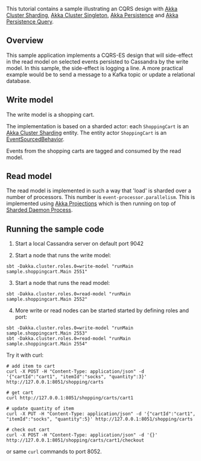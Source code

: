 This tutorial contains a sample illustrating an CQRS design with [Akka Cluster Sharding](https://doc.akka.io/docs/akka/2.6/typed/cluster-sharding.html), [Akka Cluster Singleton](https://doc.akka.io/docs/akka/2.6/typed/cluster-singleton.html), [Akka Persistence](https://doc.akka.io/docs/akka/2.6/typed/persistence.html) and [Akka Persistence Query](https://doc.akka.io/docs/akka/2.6/persistence-query.html).

## Overview

This sample application implements a CQRS-ES design that will side-effect in the read model on selected events persisted to Cassandra by the write model. In this sample, the side-effect is logging a line. 
A more practical example would be to send a message to a Kafka topic or update a relational database.

## Write model

The write model is a shopping cart.

The implementation is based on a sharded actor: each `ShoppingCart` is an [Akka Cluster Sharding](https://doc.akka.io/docs/akka/2.6/typed/cluster-sharding.html) entity. The entity actor `ShoppingCart` is an [EventSourcedBehavior](https://doc.akka.io/docs/akka/2.6/typed/persistence.html).

Events from the shopping carts are tagged and consumed by the read model.

## Read model

The read model is implemented in such a way that 'load' is sharded over a number of processors. This number is `event-processor.parallelism`.
This is implemented using [Akka Projections](https://doc.akka.io/docs/akka-projection/current) which is then running on top of
 [Sharded Daemon Process](https://doc.akka.io/docs/akka/current/typed/cluster-sharded-daemon-process.html).


## Running the sample code

1. Start a local Cassandra server on default port 9042

2. Start a node that runs the write model:

```
sbt -Dakka.cluster.roles.0=write-model "runMain sample.shoppingcart.Main 2551"
```

3. Start a node that runs the read model:

```
sbt -Dakka.cluster.roles.0=read-model "runMain sample.shoppingcart.Main 2552"
```

4. More write or read nodes can be started started by defining roles and port:

```
sbt -Dakka.cluster.roles.0=write-model "runMain sample.shoppingcart.Main 2553"
sbt -Dakka.cluster.roles.0=read-model "runMain sample.shoppingcart.Main 2554"
```

Try it with curl:

```
# add item to cart
curl -X POST -H "Content-Type: application/json" -d '{"cartId":"cart1", "itemId":"socks", "quantity":3}' http://127.0.0.1:8051/shopping/carts

# get cart
curl http://127.0.0.1:8051/shopping/carts/cart1

# update quantity of item
curl -X PUT -H "Content-Type: application/json" -d '{"cartId":"cart1", "itemId":"socks", "quantity":5}' http://127.0.0.1:8051/shopping/carts

# check out cart
curl -X POST -H "Content-Type: application/json" -d '{}' http://127.0.0.1:8051/shopping/carts/cart1/checkout
```

or same `curl` commands to port 8052.
